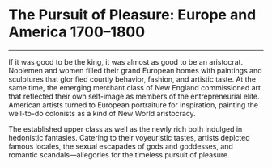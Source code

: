 # The Pursuit of Pleasure: Europe and America 1700–1800<span class="Apple-converted-space"> </span>

****

If it was good to be the king, it was almost as good to be an aristocrat. Noblemen and women filled their grand European homes with paintings and sculptures that glorified courtly behavior, fashion, and artistic taste. At the same time, the emerging merchant class of New England commissioned art that reflected their own self-image as members of the entrepreneurial elite. American artists turned to European portraiture for inspiration, painting the well-to-do colonists as a kind of New World aristocracy.

The established upper class as well as the newly rich both indulged in hedonistic fantasies. Catering to their voyeuristic tastes, artists depicted famous locales, the sexual escapades of gods and goddesses, and romantic scandals—allegories for the timeless pursuit of pleasure.


